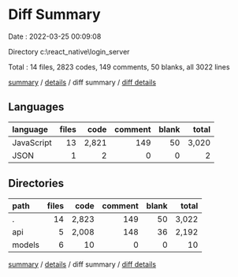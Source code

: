 # Diff Summary

Date : 2022-03-25 00:09:08

Directory c:\react_native\login_server

Total : 14 files,  2823 codes, 149 comments, 50 blanks, all 3022 lines

[summary](results.md) / [details](details.md) / diff summary / [diff details](diff-details.md)

## Languages
| language | files | code | comment | blank | total |
| :--- | ---: | ---: | ---: | ---: | ---: |
| JavaScript | 13 | 2,821 | 149 | 50 | 3,020 |
| JSON | 1 | 2 | 0 | 0 | 2 |

## Directories
| path | files | code | comment | blank | total |
| :--- | ---: | ---: | ---: | ---: | ---: |
| . | 14 | 2,823 | 149 | 50 | 3,022 |
| api | 5 | 2,008 | 148 | 36 | 2,192 |
| models | 6 | 10 | 0 | 0 | 10 |

[summary](results.md) / [details](details.md) / diff summary / [diff details](diff-details.md)